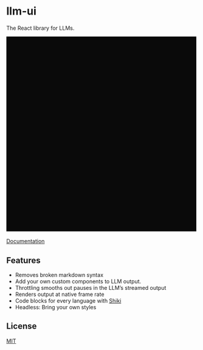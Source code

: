 # llm-ui

The React library for LLMs.

<img src="/media/demo.webp" width="500"  />

[Documentation](http://llm-ui.com/docs)

## Features

- Removes broken markdown syntax
- Add your own custom components to LLM output.
- Throttling smooths out pauses in the LLM’s streamed output
- Renders output at native frame rate
- Code blocks for every language with [Shiki](https://shiki.style)
- Headless: Bring your own styles

## License

[MIT](/LICENSE)
